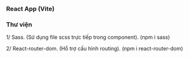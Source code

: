 ### React App (Vite)

### Thư viện

1/ Sass. (Sử dụng file scss trực tiếp trong component). (npm i sass)

2/ React-router-dom. (Hỗ trợ cấu hình routing). (npm i react-router-dom)
